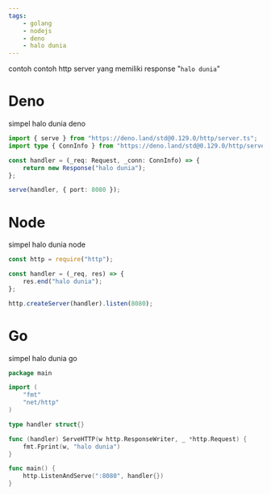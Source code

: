 ```yaml
---
tags:
    - golang
    - nodejs
    - deno
    - halo dunia
---
```


contoh contoh http server yang memiliki response "`halo dunia`"

# Deno

simpel halo dunia deno

```ts
import { serve } from "https://deno.land/std@0.129.0/http/server.ts";
import type { ConnInfo } from "https://deno.land/std@0.129.0/http/server.ts";

const handler = (_req: Request, _conn: ConnInfo) => {
	return new Response("halo dunia");
};

serve(handler, { port: 8080 });
```

# Node

simpel halo dunia node

```js
const http = require("http");

const handler = (_req, res) => {
	res.end("halo dunia");
};

http.createServer(handler).listen(8080);
```

# Go

simpel halo dunia go

```go
package main

import (
	"fmt"
	"net/http"
)

type handler struct{}

func (handler) ServeHTTP(w http.ResponseWriter, _ *http.Request) {
	fmt.Fprint(w, "halo dunia")
}

func main() {
	http.ListenAndServe(":8080", handler{})
}
```
